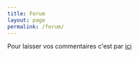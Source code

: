 ```yaml
---
title: Forum
layout: page
permalink: /forum/
---
```


Pour laisser vos commentaires c'est par [ici](https://passiongnulinux.tuxfamily.org/forum/)
